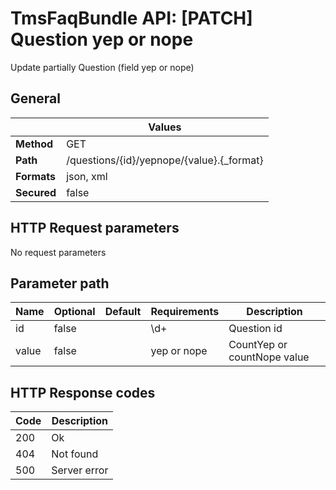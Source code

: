 TmsFaqBundle API: [PATCH] Question yep or nope
==============================================

Update partially Question (field yep or nope)

## General
|             | Values
|-------------|-------
| **Method**  | GET
| **Path**    | /questions/{id}/yepnope/{value}.{_format}
| **Formats** | json, xml
| **Secured** | false

## HTTP Request parameters
No request parameters

## Parameter path
| Name   | Optional | Default | Requirements | Description
|--------|----------|---------|--------------|------------
| id     | false    |         | \d+          | Question id
| value  | false    |         | yep or nope  | CountYep or countNope value

## HTTP Response codes
| Code | Description
|------|------------
| 200  | Ok
| 404  | Not found
| 500  | Server error
